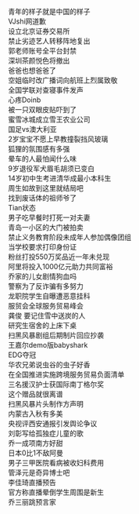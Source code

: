 青年的样子就是中国的样子  
VJshi网道歉  
设立北京证券交易所  
禁止劣迹艺人转移阵地复出  
郭老师账号全平台封禁  
深圳茶颜悦色将撤出  
爸爸也想爸爸了  
空姐临时改广播词向航班上烈属致敬  
全国学联对查寝事件发声  
心疼Doinb  
被一只双眼皮贴吓到了  
蜜雪冰城成立雪王农业公司  
国足vs澳大利亚  
2岁宝宝不愿上早教撞裂挡风玻璃  
狐狸的氛围感有多强  
晕车的人最怕闻什么味  
9岁退役军犬眉毛胡须已变白  
14岁初中生考进清华成最小本科生  
周生如故到这里就结局吧  
找到废话体的祖师爷了  
Tian状态  
男子吃早餐时打死一对夫妻  
青岛一小区的大门被拍卖  
禁止义务教育阶段未成年人参加偶像团组  
当学校要求打印身份证  
粉丝打投550万奖品近一年未兑现  
阿里将投入1000亿元助力共同富裕  
乔家的儿女剧情狗血吗  
警察为了反诈骗有多努力  
龙职院学生自曝遭恶意挂科  
服贸会全球服务贸易峰会  
龚俊 要记住雪中送炭的人  
研究生宿舍的上床下桌  
扫黑风暴剧组后期制片回应抄袭  
王嘉尔demo版babyshark  
EDG夺冠  
华农兄弟说虫谷的虫子好香  
在全国推进实施跨境服务贸易负面清单  
三名援汉护士获国际南丁格尔奖  
这个赠品就很离谱  
扫黑风暴片头制作方声明  
内蒙古入秋有多美  
央视评西安通报引发舆论争议  
刘彰写给孤独症儿童的歌  
乔一成项南方好甜  
日本0比1不敌阿曼  
男子三甲医院看病被收妇科费用  
管泽元是奇异博士吧  
李佳琦直播预告  
官方称直播晕倒学生周围是新生  
乔三丽跳预言家  
